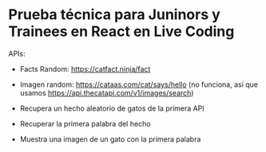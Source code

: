 # Prueba técnica para Juninors y Trainees en React en Live Coding

APIs:

- Facts Random: https://catfact.ninja/fact
- Imagen random: https://cataas.com/cat/says/hello (no funciona, así que usamos https://api.thecatapi.com/v1/images/search)

- Recupera un hecho aleatorio de gatos de la primera API
- Recuperar la primera palabra del hecho
- Muestra una imagen de un gato con la primera palabra